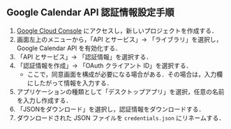## Google Calendar API 認証情報設定手順
1. [Google Cloud Console](https://console.cloud.google.com/) にアクセスし，新しいプロジェクトを作成する．
1. 画面左上のメニューから，「API とサービス」-> 「ライブラリ」を選択し，Google Calendar API を有効化する．
1. 「API とサービス」-> 「認証情報」を選択する．
1. 「認証情報を作成」-> 「OAuth クライアント ID」を選択する．
   - ここで，同意画面を構成が必要になる場合がある．その場合は，入力欄にしたがって情報を入力する．
2. アプリケーションの種類として「デスクトップアプリ」を選択，任意の名前を入力し作成する．
3. 「JSONをダウンロード」を選択し，認証情報をダウンロードする．
4. ダウンロードされた JSON ファイルを `credentials.json` にリネームする．
